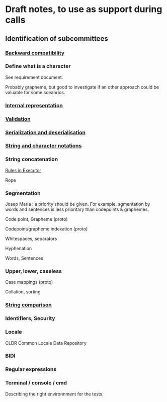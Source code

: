 # Draft notes, to use as support during calls

## Identification of subcommittees

### [Backward compatibility](./Backward_compatibility.md)

### Define what is a character

See requirement document.

Probably grapheme, but good to investigate if an other approach could be valuable for some sceanrios.


### [Internal representation](Internal_representation.md)

### [Validation](./Validation.md)

### [Serialization and deserialisation](./Serialization_and_deserialization.md)

### [String and character notations](./String_and_character_notations.md)

### String concatenation


[Rules in Executor](https://github.com/jlfaucher/executor/blob/72e68d17ec5b6797ccd9e0ba847f330ab34846be/sandbox/jlf/packages/encoding/encoding.cls#LL319C1-L346C1)

Rope


### Segmentation

Josep Maria : a priority should be given. For example, sgmentation by words and sentences is less prioritary than codepoints & graphemes.

Code point, Grapheme  (proto)

Codepoint/grapheme indexation  (proto)

Whitespaces, separators

Hyphenation

Words, Sentences


### Upper, lower, caseless

Case mappings (proto)

Collation, sorting


### [String comparison](./String_comparison.md)

### Identifiers, Security


### Locale

CLDR Common Locale Data Repository


### BIDI


### Regular expressions


### Terminal / console / cmd

Describing the right environnment for the tests.

